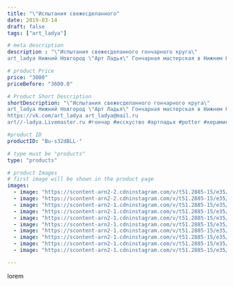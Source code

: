 ```yaml
---
title: "\"Испытания свежесделанного"
date: 2019-03-14
draft: false
tags: ["art_ladya"]

# meta description
description : "\"Испытания свежесделанного гончарного круга\" 
art_ladya Нижний Новгород \"Арт Ладья\" Гончарная мастерская в Нижнем Новгороде. Изготовление керамики и мастер/"

# product Price
price: "3000"
priceBefore: "3600.0"

# Product Short Description
shortDescription: "\"Испытания свежесделанного гончарного круга\" 
art_ladya Нижний Новгород \"Арт Ладья\" Гончарная мастерская в Нижнем Новгороде. Изготовление керамики и мастер//-классы по обучению. 
https://vk.com/art_ladya art_ladya@mail.ru 
art//-ladya.Livemaster.ru #гончар #исскуство #артладья #potter #керамикадляинтерьера #керамикаручнаяработа #гончарнаямастерская #керамиканазаказ #handmade #посудаизглины #керамика #гончарнаяпосуда #эксклюзивнаякерамика #dishes #decor #ceramicar #nntoday #claygoods #фестиваль #earthenware #ceramic #design #artladya #мастеркласс #нижнийновгород #ceramicart #обучение #гончарныйкруг #clay #авторскаякерамика"

#product ID
productID: "Bu-s32dBLL-"

# type must be "products"
type: "products"

# product Images
# first image will be shown in the product page
images:
  - image: "https://scontent-arn2-2.cdninstagram.com/v/t51.2885-15/e35/54277403_2201427880122516_2832514185824806630_n.jpg?tp=1&_nc_ht=scontent-arn2-2.cdninstagram.com&_nc_cat=100&_nc_ohc=9G-wgCywXNgAX_p_Egi&oh=4a9c2d9834bb71deabbf9d6b7012e62d&oe=606BDD48&ig_cache_key=MTk5OTIzMjYzMTE2NTk5Mzk2Mw%3D%3D.2"
  - image: "https://scontent-arn2-2.cdninstagram.com/v/t51.2885-15/e35/53518298_2296209703964184_3870465788973558854_n.jpg?tp=1&_nc_ht=scontent-arn2-2.cdninstagram.com&_nc_cat=100&_nc_ohc=QnSYiay7iDsAX9djLQ2&oh=477a59e91905639d57bb365c72194c9c&oe=606BA410&ig_cache_key=MTk5OTIzMjYzMTE1NzY4NTMwOA%3D%3D.2"
  - image: "https://scontent-arn2-1.cdninstagram.com/v/t51.2885-15/e35/52901943_574701959674549_1459899987681072763_n.jpg?tp=1&_nc_ht=scontent-arn2-1.cdninstagram.com&_nc_cat=101&_nc_ohc=c2qeZHU1GloAX_S96fu&oh=10166d27aab2d7ef2ca986bc3cccfedb&oe=606C2CAC&ig_cache_key=MTk5OTIzMjYzMTE0MDc5ODM3Mg%3D%3D.2"
  - image: "https://scontent-arn2-1.cdninstagram.com/v/t51.2885-15/e35/52948783_153943422283458_2315641459071794968_n.jpg?tp=1&_nc_ht=scontent-arn2-1.cdninstagram.com&_nc_cat=106&_nc_ohc=ZeBl2nXIT18AX_qz8fI&oh=333a401f5525d25bc06f7290f43f9823&oe=606CC954&ig_cache_key=MTk5OTIzMjYzMTE3NDQyMzA1OQ%3D%3D.2"
  - image: "https://scontent-arn2-1.cdninstagram.com/v/t51.2885-15/e35/53020528_924228107747815_8565330749860892130_n.jpg?tp=1&_nc_ht=scontent-arn2-1.cdninstagram.com&_nc_cat=107&_nc_ohc=56jZgyqATMUAX9nLg52&oh=cf25451a1bfeefe2b20267e680e293bd&oe=606D5519&ig_cache_key=MTk5OTIzMjYzMTE0OTQyMTUyMg%3D%3D.2"
  - image: "https://scontent-arn2-1.cdninstagram.com/v/t51.2885-15/e35/54230457_2070278056603720_3455642279219807556_n.jpg?tp=1&_nc_ht=scontent-arn2-1.cdninstagram.com&_nc_cat=104&_nc_ohc=jHojyXkO5esAX-YNFpN&oh=c903d16e84cbd87a29e6dda97b041f88&oe=606C2A3A&ig_cache_key=MTk5OTIzMjYzMTEyNDE1NTUxNg%3D%3D.2"
  - image: "https://scontent-arn2-1.cdninstagram.com/v/t51.2885-15/e35/53476588_2324995161062584_3377501628384654072_n.jpg?tp=1&_nc_ht=scontent-arn2-1.cdninstagram.com&_nc_cat=104&_nc_ohc=BXLkjmHRtc0AX-KgREp&oh=8fcf35887bf27c693e177721cc29e02a&oe=606A0A59&ig_cache_key=MTk5OTIzMjYzMTE2NjE0Mzk2OQ%3D%3D.2"
  - image: "https://scontent-arn2-1.cdninstagram.com/v/t51.2885-15/e35/52796076_428667607902630_1451820112980147061_n.jpg?tp=1&_nc_ht=scontent-arn2-1.cdninstagram.com&_nc_cat=106&_nc_ohc=YT2OHdNCcAkAX96ttfW&oh=a8355eb166fefcec0185e84559afc17c&oe=606A1107&ig_cache_key=MTk5OTIzMjYzMTEzMjY0MTAyMA%3D%3D.2"
  - image: "https://scontent-arn2-1.cdninstagram.com/v/t51.2885-15/e35/52147138_355194911756793_3067984407644839584_n.jpg?tp=1&_nc_ht=scontent-arn2-1.cdninstagram.com&_nc_cat=109&_nc_ohc=rNRlTVRKvGwAX8w3Z_h&oh=65db4abbfcf9c0f059cbcc94bc913f43&oe=6069CA60&ig_cache_key=MTk5OTIzMjYzMTE4Mjk1NTI1Mw%3D%3D.2"
  - image: "https://scontent-arn2-1.cdninstagram.com/v/t51.2885-15/e35/52801083_328983357966205_901645933320475864_n.jpg?tp=1&_nc_ht=scontent-arn2-1.cdninstagram.com&_nc_cat=101&_nc_ohc=SIdl1drJ5dgAX_H2hQ3&oh=cf39bfb6352b7d7629d6b56a6cc586ef&oe=606C87E4&ig_cache_key=MTk5OTIzMjYzMTE0MDkwNzAyNw%3D%3D.2"

---
```

lorem
